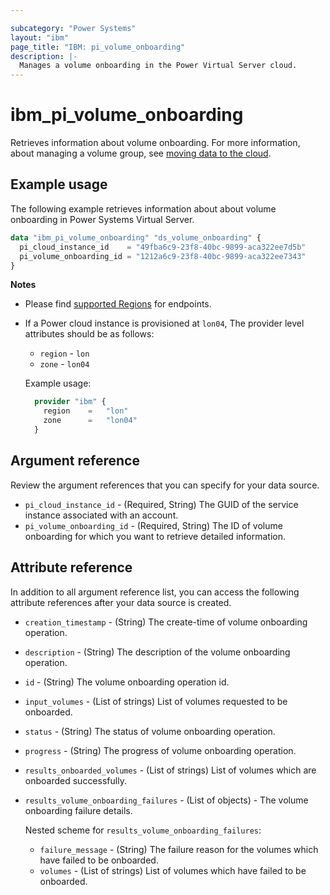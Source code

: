 ```yaml
---

subcategory: "Power Systems"
layout: "ibm"
page_title: "IBM: pi_volume_onboarding"
description: |-
  Manages a volume onboarding in the Power Virtual Server cloud.
---
```


# ibm_pi_volume_onboarding
Retrieves information about volume onboarding. For more information, about managing a volume group, see [moving data to the cloud](https://cloud.ibm.com/docs/power-iaas?topic=power-iaas-moving-data-to-the-cloud).

## Example usage
The following example retrieves information about about volume onboarding in Power Systems Virtual Server.

```terraform
data "ibm_pi_volume_onboarding" "ds_volume_onboarding" {
  pi_cloud_instance_id    = "49fba6c9-23f8-40bc-9899-aca322ee7d5b"
  pi_volume_onboarding_id = "1212a6c9-23f8-40bc-9899-aca322ee7343"
}
```
**Notes**
* Please find [supported Regions](https://cloud.ibm.com/apidocs/power-cloud#endpoint) for endpoints.
* If a Power cloud instance is provisioned at `lon04`, The provider level attributes should be as follows:
  * `region` - `lon`
  * `zone` - `lon04`
  
  Example usage:
  ```terraform
    provider "ibm" {
      region    =   "lon"
      zone      =   "lon04"
    }
  ```
  
## Argument reference
Review the argument references that you can specify for your data source. 

- `pi_cloud_instance_id` - (Required, String) The GUID of the service instance associated with an account.
- `pi_volume_onboarding_id` - (Required, String) The ID of volume onboarding for which you want to retrieve detailed information.

## Attribute reference
In addition to all argument reference list, you can access the following attribute references after your data source is created. 

- `creation_timestamp` - (String) The create-time of volume onboarding operation.
- `description` - (String) The description of the volume onboarding operation.
- `id` - (String) The volume onboarding operation id.
- `input_volumes` - (List of strings) List of volumes requested to be onboarded.
- `status` - (String) The status of volume onboarding operation.
- `progress` - (String) The progress of volume onboarding operation.
- `results_onboarded_volumes` - (List of strings) List of volumes which are onboarded successfully.
- `results_volume_onboarding_failures` - (List of objects) - The volume onboarding failure details.

  Nested scheme for `results_volume_onboarding_failures`:
  - `failure_message` - (String) The failure reason for the volumes which have failed to be onboarded.
  - `volumes` - (List of strings) List of volumes which have failed to be onboarded.